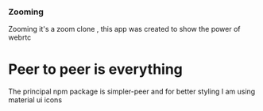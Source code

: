 ### Zooming

Zooming it's a zoom clone , this app was created to show the power of webrtc 

# Peer to peer is everything

The principal npm package is simpler-peer
and for better styling I am using material ui icons